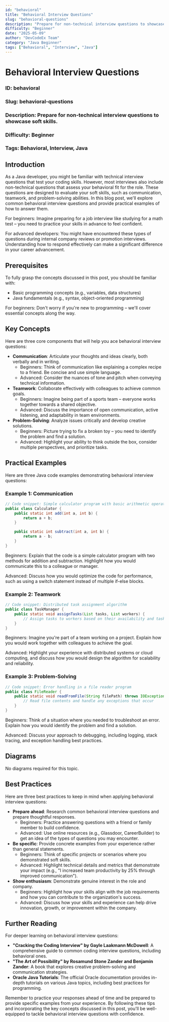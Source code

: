 ```yaml
---
id: "behavioral"
title: "Behavioral Interview Questions"
slug: "behavioral-questions"
description: "Prepare for non-technical interview questions to showcase soft skills."
difficulty: "Beginner"
date: "2025-05-09"
author: "DevCodeEx Team"
category: "Java Beginner"
tags: ["Behavioral", "Interview", "Java"]
---
```


**Behavioral Interview Questions**
=============================

### ID: behavioral
### Slug: behavioral-questions
### Description: Prepare for non-technical interview questions to showcase soft skills.
### Difficulty: Beginner
### Tags: Behavioral, Interview, Java

## Introduction
As a Java developer, you might be familiar with technical interview questions that test your coding skills. However, most interviews also include non-technical questions that assess your behavioral fit for the role. These questions are designed to evaluate your soft skills, such as communication, teamwork, and problem-solving abilities. In this blog post, we'll explore common behavioral interview questions and provide practical examples of how to answer them.

For beginners: Imagine preparing for a job interview like studying for a math test – you need to practice your skills in advance to feel confident.

For advanced developers: You might have encountered these types of questions during internal company reviews or promotion interviews. Understanding how to respond effectively can make a significant difference in your career advancement.

## Prerequisites
To fully grasp the concepts discussed in this post, you should be familiar with:

* Basic programming concepts (e.g., variables, data structures)
* Java fundamentals (e.g., syntax, object-oriented programming)

For beginners: Don't worry if you're new to programming – we'll cover essential concepts along the way.

## Key Concepts
Here are three core components that will help you ace behavioral interview questions:

* **Communication**: Articulate your thoughts and ideas clearly, both verbally and in writing.
	+ Beginners: Think of communication like explaining a complex recipe to a friend. Be concise and use simple language.
	+ Advanced: Consider the nuances of tone and pitch when conveying technical information.
* **Teamwork**: Collaborate effectively with colleagues to achieve common goals.
	+ Beginners: Imagine being part of a sports team – everyone works together towards a shared objective.
	+ Advanced: Discuss the importance of open communication, active listening, and adaptability in team environments.
* **Problem-Solving**: Analyze issues critically and develop creative solutions.
	+ Beginners: Picture trying to fix a broken toy – you need to identify the problem and find a solution.
	+ Advanced: Highlight your ability to think outside the box, consider multiple perspectives, and prioritize tasks.

## Practical Examples
Here are three Java code examples demonstrating behavioral interview questions:

### Example 1: Communication

```java
// Code snippet: Simple calculator program with basic arithmetic operations
public class Calculator {
    public static int add(int a, int b) {
        return a + b;
    }

    public static int subtract(int a, int b) {
        return a - b;
    }
}
```

Beginners: Explain that the code is a simple calculator program with two methods for addition and subtraction. Highlight how you would communicate this to a colleague or manager.

Advanced: Discuss how you would optimize the code for performance, such as using a switch statement instead of multiple if-else blocks.

### Example 2: Teamwork

```java
// Code snippet: Distributed task assignment algorithm
public class TaskManager {
    public static void assignTasks(List tasks, List workers) {
        // Assign tasks to workers based on their availability and task type
    }
}
```

Beginners: Imagine you're part of a team working on a project. Explain how you would work together with colleagues to achieve the goal.

Advanced: Highlight your experience with distributed systems or cloud computing, and discuss how you would design the algorithm for scalability and reliability.

### Example 3: Problem-Solving

```java
// Code snippet: Error handling in a file reader program
public class FileReader {
    public static void readFromFile(String filePath) throws IOException {
        // Read file contents and handle any exceptions that occur
    }
}
```

Beginners: Think of a situation where you needed to troubleshoot an error. Explain how you would identify the problem and find a solution.

Advanced: Discuss your approach to debugging, including logging, stack tracing, and exception handling best practices.

## Diagrams
No diagrams required for this topic.

## Best Practices
Here are three best practices to keep in mind when applying behavioral interview questions:

* **Prepare ahead**: Research common behavioral interview questions and prepare thoughtful responses.
	+ Beginners: Practice answering questions with a friend or family member to build confidence.
	+ Advanced: Use online resources (e.g., Glassdoor, CareerBuilder) to get an idea of the types of questions you may encounter.
* **Be specific**: Provide concrete examples from your experience rather than general statements.
	+ Beginners: Think of specific projects or scenarios where you demonstrated soft skills.
	+ Advanced: Highlight technical details and metrics that demonstrate your impact (e.g., "I increased team productivity by 25% through improved communication").
* **Show enthusiasm**: Demonstrate genuine interest in the role and company.
	+ Beginners: Highlight how your skills align with the job requirements and how you can contribute to the organization's success.
	+ Advanced: Discuss how your skills and experience can help drive innovation, growth, or improvement within the company.

## Further Reading
For deeper learning on behavioral interview questions:

* **"Cracking the Coding Interview" by Gayle Laakmann McDowell**: A comprehensive guide to common coding interview questions, including behavioral ones.
* **"The Art of Possibility" by Rosamund Stone Zander and Benjamin Zander**: A book that explores creative problem-solving and communication strategies.
* **Oracle Java Tutorials**: The official Oracle documentation provides in-depth tutorials on various Java topics, including best practices for programming.

Remember to practice your responses ahead of time and be prepared to provide specific examples from your experience. By following these tips and incorporating the key concepts discussed in this post, you'll be well-equipped to tackle behavioral interview questions with confidence.